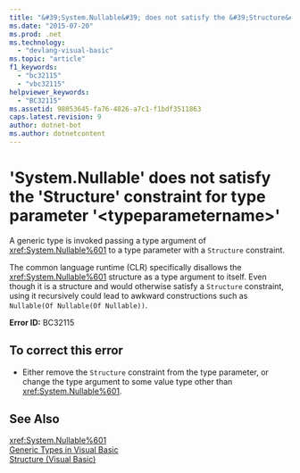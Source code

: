```yaml
---
title: "&#39;System.Nullable&#39; does not satisfy the &#39;Structure&#39; constraint for type parameter &#39;&lt;typeparametername&gt;&#39;"
ms.date: "2015-07-20"
ms.prod: .net
ms.technology: 
  - "devlang-visual-basic"
ms.topic: "article"
f1_keywords: 
  - "bc32115"
  - "vbc32115"
helpviewer_keywords: 
  - "BC32115"
ms.assetid: 98053645-fa76-4826-a7c1-f1bdf3511863
caps.latest.revision: 9
author: dotnet-bot
ms.author: dotnetcontent
---
```

# &#39;System.Nullable&#39; does not satisfy the &#39;Structure&#39; constraint for type parameter &#39;&lt;typeparametername&gt;&#39;
A generic type is invoked passing a type argument of <xref:System.Nullable%601> to a type parameter with a `Structure` constraint.  
  
 The common language runtime (CLR) specifically disallows the <xref:System.Nullable%601> structure as a type argument to itself. Even though it is a structure and would otherwise satisfy a `Structure` constraint, using it recursively could lead to awkward constructions such as `Nullable(Of Nullable(Of Nullable))`.  
  
 **Error ID:** BC32115  
  
## To correct this error  
  
-   Either remove the `Structure` constraint from the type parameter, or change the type argument to some value type other than <xref:System.Nullable%601>.  
  
## See Also  
 <xref:System.Nullable%601>   
 [Generic Types in Visual Basic](../../visual-basic/programming-guide/language-features/data-types/generic-types.md)   
 [Structure (Visual Basic)](http://msdn.microsoft.com/en-us/263ce115-ac36-4c05-8cb7-0e0eead5c6d0)

